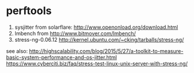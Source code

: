 # perftools
1. sysjitter from solarflare: http://www.openonload.org/download.html
2. lmbench from http://www.bitmover.com/lmbench/
3. stress-ng-0.06.12 http://kernel.ubuntu.com/~cking/tarballs/stress-ng/

see also: 
http://highscalability.com/blog/2015/5/27/a-toolkit-to-measure-basic-system-performance-and-os-jitter.html
https://www.cyberciti.biz/faq/stress-test-linux-unix-server-with-stress-ng/
